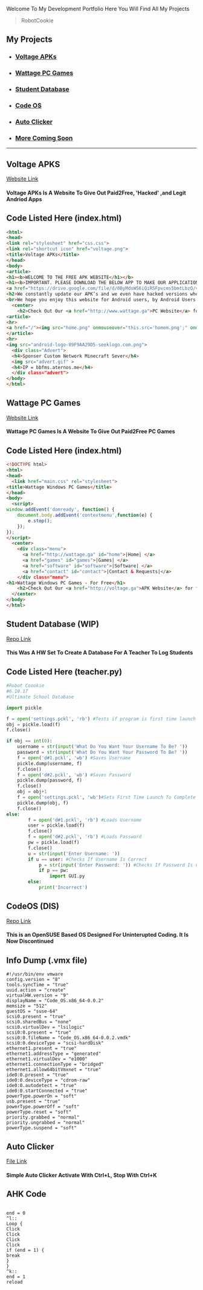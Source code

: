 Welcome To My Development Portfolio Here You Will Find All My Projects
>RobotCookie

<a name="my-projects">My Projects</a>
---
- ### [Voltage APKs](#voltage)
- ### [Wattage PC Games](#wattage)
- ### [Student Database](#sdatabase)
- ### [Code OS](#codeos)
- ### [Auto Clicker](#autoclicker)
- ### [More Coming Soon](#my-projects)
___

<a name="voltage">Voltage APKS</a>
---
[Website Link](http://www.voltage.ga)


#### Voltage APKs Is A Website To Give Out Paid2Free, 'Hacked' ,and Legit Andriod Apps

## Code Listed Here (index.html)
~~~html
<html>
<head>
<link rel="stylesheet" href="css.css">
<link rel="shortcut icon" href="voltage.png">
<title>Voltage APKs</title>
</head>
<body>
<article>
<h1><b>WELCOME TO THE FREE APK WEBSITE</h1></b>
<h1><b>IMPORTANT. PLEASE DOWNLOAD THE BELOW APP TO MAKE OUR APPLICATIONS WORK. ITS LIGHT AND DOESN'T TAKE UP MUCH STORAGE SPACE.</h1></b>
<a href="https://drive.google.com/file/d/0ByMdsW56iQiRSFpvcms5bmtLbzQ/view"><i>HERE</i></a>
<h2>We constantly update our APK’s and we even have hacked versions where you can get everything for free on the HACKED section of our website</h2>
<br>We hope you enjoy this website for Android users, by Android Users!</br>
  <center>
    <h2>Check Out Our <a href="http://www.wattage.ga">PC Website</a> for free Windows games and software!</h2>
<article>
<hr>
<a href="/"><img src="home.png" onmouseover="this.src='homem.png';" onmouseout="this.src='home.png';" /></a> <a href="normal"><img src="legit.png" onmouseover="this.src='legitm.png';" onmouseout="this.src='legit.png';" /></a> <a href="hacked"><img src="hacked.png" onmouseover="this.src='hackedm.png';" onmouseout="this.src='hacked.png';" /></a> <a href="paid2free"><img src="paid.png" onmouseover="this.src='paidm.png';" onmouseout="this.src='paid.png';" /></a>
</article>
<hr>
<img src="android-logo-89F9AA29D5-seeklogo.com.png">
  <div class="Advert">
  <h4>Sponser Custom Network Minecraft Sever</h4>
  <img src="advert.gif" >
  <h4>IP = bbfms.aternos.me</h4>
  </div class="advert">
</body>
</html>
~~~


<a name="wattage">Wattage PC Games</a>
---
[Website Link](http://www.wattage.ga)


#### Wattage PC Games Is A Website To Give Out Paid2Free PC Games

## Code Listed Here (index.html)
~~~html
<!DOCTYPE html>
<html>
<head>
  <link href="main.css" rel="stylesheet">
<title>Wattage Windows PC Games</title>
</head>
<body>
  <script>
window.addEvent('domready', function() {
    document.body.addEvent('contextmenu',function(e) {
        e.stop();
    });
});
</script>
  <center>
    <div class="menu">
      <a href="http://wattage.ga" id="home">|Home| </a>
      <a href="games" id="games">|Games| </a>
      <a href="software" id="software">|Software| </a>
      <a href="contact" id="contact">|Contact & Requests|</a>
    </div class="menu">
<h1>Wattage Windows PC Games - For Free</h1>
    <h2>Check Out Our <a href="http://voltage.ga">APK Website</a> for free android games</h2>
  </center>
</body>
</html>
~~~

<a name="sdatabase">Student Database (WIP)</a>
---
[Repo Link]()


#### This Was A HW Set To Create A Database For A Teacher To Log Students

## Code Listed Here (teacher.py)
~~~python
#Robot Coookie
#6.10.17
#Ultimate School Database

import pickle

f = open('settings.pckl', 'rb') #Tests if program is first time launch
obj = pickle.load(f)
f.close()

if obj == int(0):
    username = str(input('What Do You Want Your Username To Be? '))
    password = str(input('What Do You Want Your Password To Be? '))
    f = open('d#1.pckl', 'wb') #Saves Username
    pickle.dump(username, f)
    f.close()
    f = open('d#2.pckl', 'wb') #Saves Password
    pickle.dump(password, f)
    f.close()
    obj = obj+1
    f = open('settings.pckl', 'wb')#Sets First Time Launch To Complete
    pickle.dump(obj, f)
    f.close()
else:
        f = open('d#1.pckl', 'rb') #Loads Username
        user = pickle.load(f)
        f.close()
        f = open('d#2.pckl', 'rb') #Loads Password
        pw = pickle.load(f)
        f.close()
        u = str(input('Enter Username: '))
        if u == user: #Checks If Username Is Correct
            p = str(input('Enter Password: ')) #Checks If Password Is Correct
            if p == pw:
                import GUI.py
        else:
            print('Incorrect')
~~~

<a name="codeos">CodeOS (DIS)</a>
---
[Repo Link]()


#### This is an OpenSUSE Based OS Designed For Uninterupted Coding. **It Is Now Discontinued**

## Info Dump (.vmx file)
~~~
#!/usr/bin/env vmware
config.version = "8"
tools.syncTime = "true"
uuid.action = "create"
virtualHW.version = "9"
displayName = "Code_OS.x86_64-0.0.2"
memsize = "512"
guestOS = "suse-64"
scsi0.present = "true"
scsi0.sharedBus = "none"
scsi0.virtualDev = "lsilogic"
scsi0:0.present = "true"
scsi0:0.fileName = "Code_OS.x86_64-0.0.2.vmdk"
scsi0:0.deviceType = "scsi-hardDisk"
ethernet1.present = "true"
ethernet1.addressType = "generated"
ethernet1.virtualDev = "e1000"
ethernet1.connectionType = "bridged"
ethernet1.allow64bitVmxnet = "true"
ide0:0.present = "true"
ide0:0.deviceType = "cdrom-raw"
ide0:0.autodetect = "true"
ide0:0.startConnected = "true"
powerType.powerOn = "soft"
usb.present = "true"
powerType.powerOff = "soft"
powerType.reset = "soft"
priority.grabbed = "normal"
priority.ungrabbed = "normal"
powerType.suspend = "soft"
~~~

<a name="autoclicker">Auto Clicker</a>
---
[File Link](https://github.com/RobotCookie/Portfolio/blob/master/AutoClicker.exe)

#### Simple Auto Clicker Activate With Ctrl+L, Stop With Ctrl+K

## AHK Code
~~~ahk

end = 0
^l::
Loop {
Click
Click
Click
Click
if (end = 1) {
break
}
}
^k::
end = 1
reload
~~~
